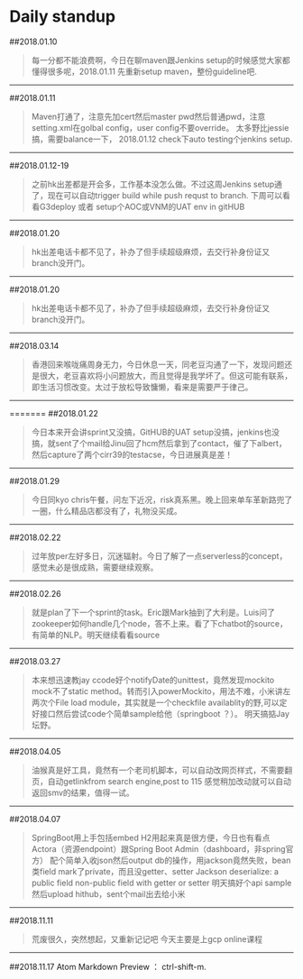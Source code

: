 # Daily standup

##2018.01.10
>每一分都不能浪费啊，今日在聊maven跟Jenkins setup的时候感觉大家都懂得很多呢，2018.01.11 先重新setup maven，整份guideline吧.
***
##2018.01.11
>Maven打通了，注意先加cert然后master pwd然后普通pwd，注意setting.xml在golbal config，user config不要override。 太多野比jessie搞，需要balance一下， 2018.01.12 check下auto testing个jenkins setup.
***

##2018.01.12-19
>之前hk出差都是开会多，工作基本没怎么做。不过这周Jenkins setup通了，现在可以自动trigger build while push requst to branch. 下周可以看看G3deploy 或者 setup个AOC或VNM的UAT env in gitHUB
***

##2018.01.20
>hk出差电话卡都不见了，补办了但手续超级麻烦，去交行补身份证又branch没开门。
***

##2018.01.20
>hk出差电话卡都不见了，补办了但手续超级麻烦，去交行补身份证又branch没开门。
***

##2018.03.14
>香港回来喉咙痛周身无力，今日休息一天，同老豆沟通了一下，发现问题还是很大，老豆喜欢将小问题放大，而且觉得是我学坏了。但这可能有联系，即生活习惯改变。太过于放松导致慵懒，看来是需要严于律己。
***
=======
##2018.01.22
>今日本来开会讲sprint又没搞，GitHUB的UAT setup没搞，jenkins也没搞，就sent了个mail给Jinu回了hcm然后拿到了contact，催了下albert，然后capture了两个cirr39的testacse，今日进展真是差！
***

##2018.01.29
>今日同kyo chris午餐，问左下近况，risk真系黑。晚上回来单车革新路兜了一圈，什么精品店都没有了，礼物没买成。
***

##2018.02.22
>过年放per左好多日，沉迷辐射。今日了解了一点serverless的concept，感觉未必是很成熟，需要继续观察。
***

##2018.02.26
>就是plan了下一个sprint的task。Eric跟Mark抽到了大利是。Luis问了zookeeper如何handle几个node，答不上来。看了下chatbot的source，有简单的NLP。明天继续看看source
***

##2018.03.27
>本来想迅速教jay ccode好个notifyDate的unittest，竟然发现mockito mock不了static method。转而引入powerMockito，用法不难，小米讲左两次个File load module，其实就是一个checkfile availablity的野,可以定好接口然后尝试code个简单sample给他（springboot ？）。 明天搞掂Jay坛野。
***

##2018.04.05
>油猴真是好工具，竟然有一个老司机脚本，可以自动改网页样式，不需要翻页，自动getlinkfrom search engine,post to 115
感觉稍加改动就可以自动返回smv的结果，值得一试。
***

##2018.04.07
>SpringBoot用上手包括embed H2用起来真是很方便，今日也有看点Actora（资源endpoint）跟Spring Boot Admin（dashboard，非spring官方）
配个简单入收json然后output db的操作，用jackson竟然失败，bean类field mark了private，而且没getter、setter
Jackson deserialize:
a public field
non-public field with getter or setter
明天搞好个api sample然后upload hithub，sent个mail出去给小米
***

##2018.11.11
>荒废很久，突然想起，又重新记记吧
今天主要是上gcp online课程
***

##2018.11.17
Atom Markdown Preview ： ctrl-shift-m.
